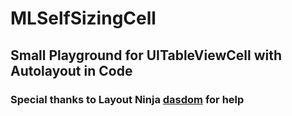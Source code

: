 # MLSelfSizingCell #

## Small Playground for UITableViewCell with Autolayout in Code ##


### Special thanks to Layout Ninja [dasdom](https://github.com/dasdom) for help 